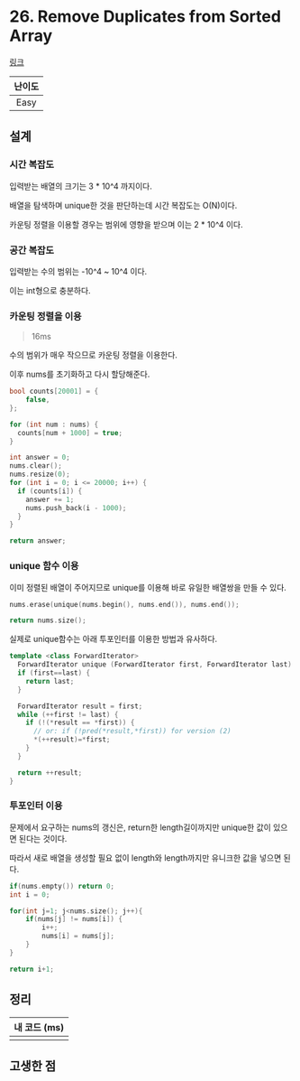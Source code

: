 # 26. Remove Duplicates from Sorted Array

[링크](https://leetcode.com/problems/remove-duplicates-from-sorted-array/)

| 난이도 |
| :----: |
|  Easy  |

## 설계

### 시간 복잡도

입력받는 배열의 크기는 3 \* 10^4 까지이다.

배열을 탐색하며 unique한 것을 판단하는데 시간 복잡도는 O(N)이다.

카운팅 정렬을 이용할 경우는 범위에 영향을 받으며 이는 2 \* 10^4 이다.

### 공간 복잡도

입력받는 수의 범위는 -10^4 ~ 10^4 이다.

이는 int형으로 충분하다.

### 카운팅 정렬을 이용

> 16ms

수의 범위가 매우 작으므로 카운팅 정렬을 이용한다.

이후 nums를 초기화하고 다시 할당해준다.

```cpp
bool counts[20001] = {
    false,
};

for (int num : nums) {
  counts[num + 1000] = true;
}

int answer = 0;
nums.clear();
nums.resize(0);
for (int i = 0; i <= 20000; i++) {
  if (counts[i]) {
    answer += 1;
    nums.push_back(i - 1000);
  }
}

return answer;
```

### unique 함수 이용

이미 정렬된 배열이 주어지므로 unique를 이용해 바로 유일한 배열쌍을 만들 수 있다.

```cpp
nums.erase(unique(nums.begin(), nums.end()), nums.end());

return nums.size();
```

실제로 unique함수는 아래 투포인터를 이용한 방법과 유사하다.

```cpp
template <class ForwardIterator>
  ForwardIterator unique (ForwardIterator first, ForwardIterator last) {
  if (first==last) {
    return last;
  }

  ForwardIterator result = first;
  while (++first != last) {
    if (!(*result == *first)) {
      // or: if (!pred(*result,*first)) for version (2)
      *(++result)=*first;
    }
  }

  return ++result;
}
```

### 투포인터 이용

문제에서 요구하는 nums의 갱신은, return한 length길이까지만 unique한 값이 있으면 된다는 것이다.

따라서 새로 배열을 생성할 필요 없이 length와 length까지만 유니크한 값을 넣으면 된다.

```cpp
if(nums.empty()) return 0;
int i = 0;

for(int j=1; j<nums.size(); j++){
    if(nums[j] != nums[i]) {
        i++;
        nums[i] = nums[j];
    }
}

return i+1;
```

## 정리

| 내 코드 (ms) |
| :----------: |
|              |

## 고생한 점
